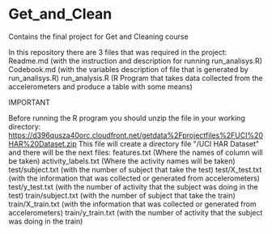 Get_and_Clean
=============
Contains the final project for Get and Cleaning course

In this repository there are 3 files that was required in the project:
Readme.md           (with the instruction and description for running run_analisys.R)
Codebook.md         (with the variables description of file that is generated by run_analisys.R)
run_analysis.R      (R Program that takes data collected from the accelerometers and produce a table with some means)

IMPORTANT

Before running the R program you should unzip the file in your working directory:
https://d396qusza40orc.cloudfront.net/getdata%2Fprojectfiles%2FUCI%20HAR%20Dataset.zip
This file will create a directory file "/UCI HAR Dataset" and there will be the next files:
features.txt          (Where the names of column will be taken)
activity_labels.txt   (Where the activity names will be taken)
test/subject.txt      (with the number of subject that take the test)
test/X_test.txt       (with the information that was collected or generated from accelerometers)
test/y_test.txt       (with the number of activity that the subject was doing in the test)
train/subject.txt      (with the number of subject that take the train)
train/X_train.txt       (with the information that was collected or generated from accelerometers)
train/y_train.txt       (with the number of activity that the subject was doing in the train)




